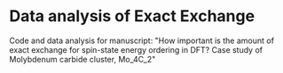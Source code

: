 # Data analysis of Exact Exchange
Code and data analysis for manuscript: "How important is the amount of exact exchange for spin-state energy ordering in DFT? Case study of Molybdenum carbide cluster, Mo_4C_2"

